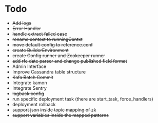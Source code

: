 # Todo
- ~~Add logs~~
- ~~Error Handler~~
- ~~handle extract failed case~~
- ~~rename context to runningContxt~~
- ~~move default config to reference.conf~~
- ~~create BuilderEnvironment~~
- ~~create Config runner and Zookeeper runner~~
- ~~add rfc date parser and change published field format~~
- Admin Interface
- Improve Cassandra table structure
- ~~Kafa Batch Commit~~
- Integrate kamon
- Integrate Sentry
- ~~logback config~~
- run specific deployment task (there are start_task, force_handlers)
- deployment rollback
- ~~support json inside topic mapping of zk~~
- ~~support variables inside the mapped patterns~~